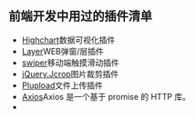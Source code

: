 ## 前端开发中用过的插件清单

* [Highchart](https://www.hcharts.cn/)数据可视化插件
* [Layer](http://layer.layui.com/)WEB弹窗/层插件
* [swiper](http://www.swiper.com.cn/)移动端触摸滑动插件
* [jQuery.Jcrop](http://code.ciaoca.com/jquery/jcrop/)图片裁剪插件
* [Plupload](http://www.plupload.com/)文件上传插件
* [Axios](https://www.npmjs.com/package/axios)Axios 是一个基于 promise 的 HTTP 库。
* 


